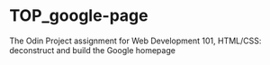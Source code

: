 # TOP_google-page
The Odin Project assignment for Web Development 101, HTML/CSS: deconstruct and build the Google homepage
